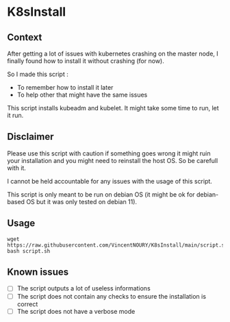 # K8sInstall

## Context

After getting a lot of issues with kubernetes crashing on the master node, I finally found how to install it without crashing (for now).

So I made this script :
 - To remember how to install it later
 - To help other that might have the same issues

This script installs kubeadm and kubelet.
It might take some time to run, let it run.

## Disclaimer

Please use this script with caution if something goes wrong it might ruin your installation and you might need to reinstall the host OS. So be carefull with it.

I cannot be held accountable for any issues with the usage of this script.

This script is only meant to be run on debian OS (it might be ok for debian-based OS but it was only tested on debian 11).

## Usage


```shell
wget https://raw.githubusercontent.com/VincentNOURY/K8sInstall/main/script.sh
bash script.sh
```

## Known issues

- [ ] The script outputs a lot of useless informations
- [ ] The script does not contain any checks to ensure the installation is correct
- [ ] The script does not have a verbose mode
